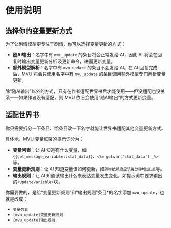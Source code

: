 # 使用说明

## 选择你的变量更新方式

为了让剧情模型更专注于剧情，你可以选择变量更新的方式：

- **随AI输出**：名字中有 `mvu_update` 的条目将会正常发给 AI，因此 AI 将会在回复时输出变量更新分析及更新命令，进而更新变量。
- **额外模型解析**：名字中有 `mvu_update` 的条目不会发给 AI。在 AI 回复完成后，MVU 将会只使用名字中有 `mvu_update` 的条目调用额外模型专门解析变量更新。

除“随AI输出”以外的方式，只有在作者适配世界书后才能使用——但没适配也没关系——如果作者没有适配，则 MVU 依旧会使用“随AI输出”的方式更新变量。

## 适配世界书

你只需要拆分一下条目、给条目改一下名字就能让世界书适配其他变量更新方式。

具体地，MVU 变量框架的提示词分为：

- **变量列表**：让 AI 知道有什么变量，如 `{{get_message_variable::stat_data}}`、`<%= getvar('stat_data') _%>` 等。
- **变量更新规则**：让 AI 知道变量该如何更新，如`药物依赖度应该每分钟增加1点`等。
- **输出规则**：让 AI 知道该输出什么来表达变量发生变化，如提示词中要求输出的`<UpdateVariable>`块。

你需要做的，是给“变量更新规则”和“输出规则”条目*的名字添加 `mvu_update`，也就是改成：

- `变量列表`
- `[mvu_update]变量更新规则`
- `[mvu_update]输出规则`
